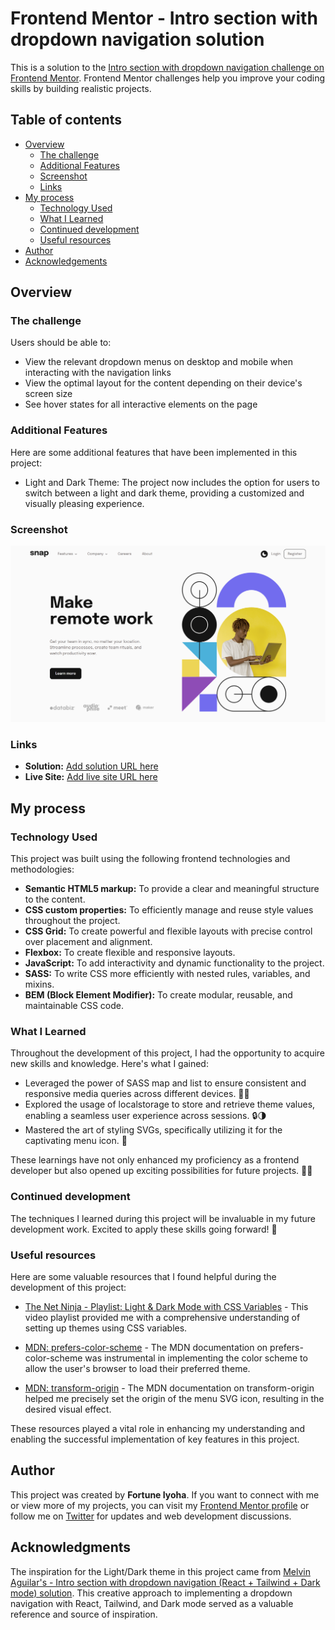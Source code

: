# Frontend Mentor - Intro section with dropdown navigation solution

This is a solution to the [Intro section with dropdown navigation challenge on Frontend Mentor](https://www.frontendmentor.io/challenges/intro-section-with-dropdown-navigation-ryaPetHE5). Frontend Mentor challenges help you improve your coding skills by building realistic projects.

## Table of contents

- [Overview](#overview)
  - [The challenge](#the-challenge)
  - [Additional Features](#additional-features)
  - [Screenshot](#screenshot)
  - [Links](#links)
- [My process](#my-process)
  - [Technology Used](#technology-used)
  - [What I Learned](#what-i-learned)
  - [Continued development](#continued-development)
  - [Useful resources](#useful-resources)
- [Author](#author)
- [Acknowledgements](#acknowledgments)

## Overview

### The challenge

Users should be able to:

- View the relevant dropdown menus on desktop and mobile when interacting with the navigation links
- View the optimal layout for the content depending on their device's screen size
- See hover states for all interactive elements on the page

### Additional Features

Here are some additional features that have been implemented in this project:

- Light and Dark Theme: The project now includes the option for users to switch between a light and dark theme, providing a customized and visually pleasing experience.

### Screenshot

![website preview](screenshots/intro-section-desktop.png)

### Links

<!--
  ┌───────────────────────────────────────────────────────────────────┐
  │                   Update with the correct links                   │
  └───────────────────────────────────────────────────────────────────┘
 -->

- **Solution:** [Add solution URL here](https://your-solution-url.com)
- **Live Site:** [Add live site URL here](https://your-live-site-url.com)

## My process

### Technology Used

This project was built using the following frontend technologies and methodologies:

- **Semantic HTML5 markup:** To provide a clear and meaningful structure to the content.
- **CSS custom properties:** To efficiently manage and reuse style values throughout the project.
- **CSS Grid:** To create powerful and flexible layouts with precise control over placement and alignment.
- **Flexbox:** To create flexible and responsive layouts.
- **JavaScript:** To add interactivity and dynamic functionality to the project.
- **SASS:** To write CSS more efficiently with nested rules, variables, and mixins.
- **BEM (Block Element Modifier):** To create modular, reusable, and maintainable CSS code.

### What I Learned

Throughout the development of this project, I had the opportunity to acquire new skills and knowledge. Here's what I gained:

- Leveraged the power of SASS map and list to ensure consistent and responsive media queries across different devices. 🎨💪
- Explored the usage of localstorage to store and retrieve theme values, enabling a seamless user experience across sessions. 🔒🌗
- Mastered the art of styling SVGs, specifically utilizing it for the captivating menu icon. 🎨

These learnings have not only enhanced my proficiency as a frontend developer but also opened up exciting possibilities for future projects. 🚀💡

### Continued development

The techniques I learned during this project will be invaluable in my future development work. Excited to apply these skills going forward! 🚀

### Useful resources

Here are some valuable resources that I found helpful during the development of this project:

- [The Net Ninja - Playlist: Light & Dark Mode with CSS Variables](https://youtube.com/playlist?list=PL4cUxeGkcC9jXaLsxbEmsPSOlb40ZLaKN) - This video playlist provided me with a comprehensive understanding of setting up themes using CSS variables.

- [MDN: prefers-color-scheme](https://developer.mozilla.org/en-US/docs/Web/CSS/@media/prefers-color-scheme) - The MDN documentation on prefers-color-scheme­ was instrumental in implementing the color scheme to allow the user's browser to load their preferred theme.

- [MDN: transform-origin](https://developer.mozilla.org/en-US/docs/Web/CSS/transform-origin) - The MDN documentation on transform-origin helped me precisely set the origin of the menu SVG icon, resulting in the desired visual effect.

These resources played a vital role in enhancing my understanding and enabling the successful implementation of key features in this project.

## Author

This project was created by **Fortune Iyoha**. If you want to connect with me or view more of my projects, you can visit my [Frontend Mentor profile](https://www.frontendmentor.io/profile/fortune-i-o) or follow me on [Twitter](https://twitter.com/fortuneiyoha) for updates and web development discussions.

## Acknowledgments

The inspiration for the Light/Dark theme in this project came from [Melvin Aguilar's - Intro section with dropdown navigation (React + Tailwind + Dark mode) solution](https://www.frontendmentor.io/solutions/intro-section-with-dropdown-navigation-tmQXOQU78e). This creative approach to implementing a dropdown navigation with React, Tailwind, and Dark mode served as a valuable reference and source of inspiration.
